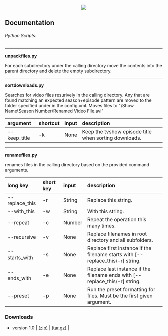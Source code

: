 <p align="center"><img src="http://i.imgur.com/mqWvEv1.png" style="border: 0px;"></p>

## Documentation

###### Python Scripts:

---

**unpackfiles.py**

For each subdirectory under the calling directory move the contents into the parent directory and delete the empty subdirectory.

---

**sortdownloads.py**

Searches for video files resurively in the calling directory. Any that are found matching an expected season+episode pattern are moved to the folder specified under <sortdownloads> in the config.xml. Moves files to "<sortdownloads>\Show Name\Season Number\Renamed Video File.avi" 

| argument     | shortcut | input | description |
|:-------------|:---------|:------|:------------|
| --keep_title  | -k  | None | Keep the tvshow episode title when sorting downloads. |

---

**renamefiles.py**

renames files in the calling directory based on the provided command arguments.

| long key     | short key | input | description |
|:-------------|:---------|:------|:------------|
| --replace_this | -r | String | Replace this string. |
| --with_this | -w | String | With this string. | 
| --repeat | -c | Number | Repeat the operation this many times.|
| --recursive | -v | None | Replace filenames in root directory and all subfolders. |
| --starts_with | -s | None | Replace first instance if the filename starts with [--replace_this/-r] string. |
| --ends_with | -e | None | Replace last instance if the filename ends with [--replace_this/-r] string. |
| --preset | -p | None | Run the preset formatting for files. Must be the first given argument. |

### Downloads
 - version 1.0 | [(zip)](https://github.com/admiraltoad/ScotchPy/archive/1.0.zip) | [(tar.gz)](https://github.com/admiraltoad/ScotchPy/archive/1.0.tar.gz) |
